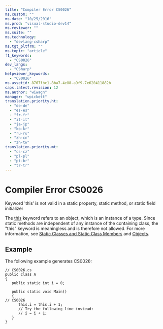 ```yaml
---
title: "Compiler Error CS0026"
ms.custom: ""
ms.date: "10/25/2016"
ms.prod: "visual-studio-dev14"
ms.reviewer: ""
ms.suite: ""
ms.technology: 
  - "devlang-csharp"
ms.tgt_pltfrm: ""
ms.topic: "article"
f1_keywords: 
  - "CS0026"
dev_langs: 
  - "CSharp"
helpviewer_keywords: 
  - "CS0026"
ms.assetid: 8767fbc1-8ba7-4e88-a9f9-7e620411882b
caps.latest.revision: 12
ms.author: "wiwagn"
manager: "wpickett"
translation.priority.ht: 
  - "de-de"
  - "es-es"
  - "fr-fr"
  - "it-it"
  - "ja-jp"
  - "ko-kr"
  - "ru-ru"
  - "zh-cn"
  - "zh-tw"
translation.priority.mt: 
  - "cs-cz"
  - "pl-pl"
  - "pt-br"
  - "tr-tr"
---
```

# Compiler Error CS0026
Keyword 'this' is not valid in a static property, static method, or static field initializer  
  
 The [this](../Topic/this%20\(C%23%20Reference\).md) keyword refers to an object, which is an instance of a type. Since static methods are independent of any instance of the containing class, the "this" keyword is meaningless and is therefore not allowed. For more information, see [Static Classes and Static Class Members](../Topic/Static%20Classes%20and%20Static%20Class%20Members%20\(C%23%20Programming%20Guide\).md) and [Objects](../Topic/Objects%20\(C%23%20Programming%20Guide\).md).  
  
## Example  
 The following example generates CS0026:  
  
```  
// CS0026.cs  
public class A  
{  
   public static int i = 0;  
  
   public static void Main()  
   {  
// CS0026  
      this.i = this.i + 1;     
      // Try the following line instead:  
      // i = i + 1;  
   }  
}  
```
